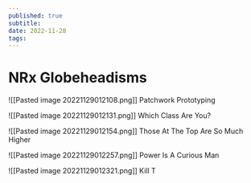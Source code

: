 ```yaml
---
published: true
subtitle: 
date: 2022-11-28
tags: 
---
```


# NRx Globeheadisms

![[Pasted image 20221129012108.png]]
Patchwork Prototyping

![[Pasted image 20221129012131.png]]
Which Class Are You?

![[Pasted image 20221129012154.png]]
Those At The Top Are So Much Higher

![[Pasted image 20221129012257.png]]
Power Is A Curious Man

![[Pasted image 20221129012321.png]]
Kill T